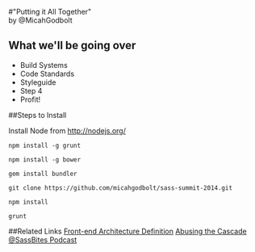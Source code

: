 #"Putting it All Together"<br>by @MicahGodbolt


## What we'll be going over
- Build Systems
- Code Standards
- Styleguide
- Step 4
- Profit!

##Steps to Install

Install Node from http://nodejs.org/

`npm install -g grunt`

`npm install -g bower`

`gem install bundler`

`git clone https://github.com/micahgodbolt/sass-summit-2014.git`

`npm install`

`grunt`

##Related Links
[Front-end Architecture Definition](https://github.com/micahgodbolt/front-end-architecture)
[Abusing the Cascade](http://www.phase2technology.com/blog/used-and-abused-css-inheritance-and-our-misuse-of-the-cascade/)
[@SassBites Podcast](https://www.youtube.com/user/sassbites)
